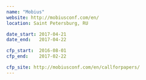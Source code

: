 ```yaml
---
name: "Mobius"
website: http://mobiusconf.com/en/
location: Saint Petersburg, RU

date_start: 2017-04-21
date_end:   2017-04-22

cfp_start:  2016-08-01
cfp_end:    2017-02-22

cfp_site: http://mobiusconf.com/en/callforpapers/
---
```


